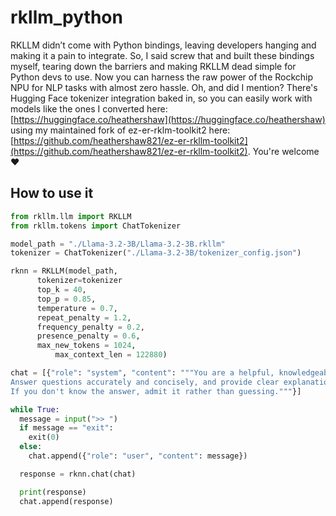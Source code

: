 # rkllm_python
RKLLM didn’t come with Python bindings, leaving developers hanging and making it a pain to integrate. So, I said screw that and built these bindings myself, tearing down the barriers and making RKLLM dead simple for Python devs to use. Now you can harness the raw power of the Rockchip NPU for NLP tasks with almost zero hassle. Oh, and did I mention? There's Hugging Face tokenizer integration baked in, so you can easily work with models like the ones I converted here: [https://huggingface.co/heathershaw](https://huggingface.co/heathershaw) using my maintained fork of ez-er-rklm-toolkit2 here: [https://github.com/heathershaw821/ez-er-rkllm-toolkit2](https://github.com/heathershaw821/ez-er-rkllm-toolkit2). You're welcome ❤️


## How to use it

```python
from rkllm.llm import RKLLM
from rkllm.tokens import ChatTokenizer

model_path = "./Llama-3.2-3B/Llama-3.2-3B.rkllm"
tokenizer = ChatTokenizer("./Llama-3.2-3B/tokenizer_config.json")

rknn = RKLLM(model_path,
	  tokenizer=tokenizer
	  top_k = 40,
	  top_p = 0.85,
	  temperature = 0.7,
	  repeat_penalty = 1.2,
	  frequency_penalty = 0.2,
	  presence_penalty = 0.6,
	  max_new_tokens = 1024,
    	  max_context_len = 122880)

chat = [{"role": "system", "content": """You are a helpful, knowledgeable, and friendly AI assistant.
Answer questions accurately and concisely, and provide clear explanations when necessary.
If you don't know the answer, admit it rather than guessing."""}]

while True:
  message = input(">> ")
  if message == "exit":
    exit(0)
  else:
    chat.append({"role": "user", "content": message})

  response = rknn.chat(chat)

  print(response)
  chat.append(response)

```
